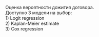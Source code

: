 Оценка вероятности дожития договора.  
Доступно 3 модели на выбор:  
    1) Logit regression  
    2) Kaplan-Meier estimate  
    3) Cox regression  